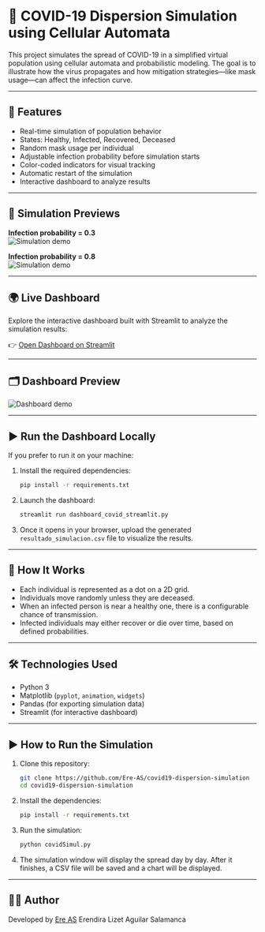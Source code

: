 # 🦠 COVID-19 Dispersion Simulation using Cellular Automata

This project simulates the spread of COVID-19 in a simplified virtual population using cellular automata and probabilistic modeling. The goal is to illustrate how the virus propagates and how mitigation strategies—like mask usage—can affect the infection curve.

---

## 📌 Features

- Real-time simulation of population behavior
- States: Healthy, Infected, Recovered, Deceased
- Random mask usage per individual
- Adjustable infection probability before simulation starts
- Color-coded indicators for visual tracking
- Automatic restart of the simulation
- Interactive dashboard to analyze results

---

## 🎥 Simulation Previews

**Infection probability = 0.3**  
![Simulation demo](prob3.gif)

**Infection probability = 0.8**  
![Simulation demo](prob8.gif)

---

## 🌍 Live Dashboard

Explore the interactive dashboard built with Streamlit to analyze the simulation results:

👉 [Open Dashboard on Streamlit](https://covid19-dispersion-simulation.streamlit.app/)

---

## 🗂️ Dashboard Preview

![Dashboard demo](dashboard.gif)

---

## ▶️ Run the Dashboard Locally

If you prefer to run it on your machine:

1. Install the required dependencies:
   ```bash
   pip install -r requirements.txt
   ```

2. Launch the dashboard:
   ```bash
   streamlit run dashboard_covid_streamlit.py
   ```

3. Once it opens in your browser, upload the generated `resultado_simulacion.csv` file to visualize the results.

---

## 🧠 How It Works

- Each individual is represented as a dot on a 2D grid.
- Individuals move randomly unless they are deceased.
- When an infected person is near a healthy one, there is a configurable chance of transmission.
- Infected individuals may either recover or die over time, based on defined probabilities.

---

## 🛠️ Technologies Used

- Python 3
- Matplotlib (`pyplot`, `animation`, `widgets`)
- Pandas (for exporting simulation data)
- Streamlit (for interactive dashboard)

---

## ▶️ How to Run the Simulation

1. Clone this repository:
   ```bash
   git clone https://github.com/Ere-AS/covid19-dispersion-simulation
   cd covid19-dispersion-simulation
   ```

2. Install the dependencies:
   ```bash
   pip install -r requirements.txt
   ```

3. Run the simulation:
   ```bash
   python covidSimul.py
   ```

4. The simulation window will display the spread day by day. After it finishes, a CSV file will be saved and a chart will be displayed.

---

   
## 👩‍💻 Author
Developed by [Ere AS](https://github.com/Ere-AS)
Erendira Lizet Aguilar Salamanca
